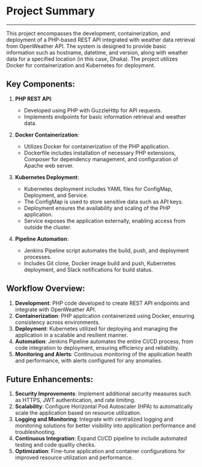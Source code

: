 # Project Summary

---

This project encompasses the development, containerization, and deployment of a PHP-based REST API integrated with weather data retrieval from OpenWeather API. The system is designed to provide basic information such as hostname, datetime, and version, along with weather data for a specified location (in this case, Dhaka). The project utilizes Docker for containerization and Kubernetes for deployment.

## Key Components:

1. **PHP REST API**: 
   - Developed using PHP with GuzzleHttp for API requests.
   - Implements endpoints for basic information retrieval and weather data.

2. **Docker Containerization**:
   - Utilizes Docker for containerization of the PHP application.
   - Dockerfile includes installation of necessary PHP extensions, Composer for dependency management, and configuration of Apache web server.

3. **Kubernetes Deployment**:
   - Kubernetes deployment includes YAML files for ConfigMap, Deployment, and Service.
   - The ConfigMap is used to store sensitive data such as API keys.
   - Deployment ensures the availability and scaling of the PHP application.
   - Service exposes the application externally, enabling access from outside the cluster.

4. **Pipeline Automation**:
   - Jenkins Pipeline script automates the build, push, and deployment processes.
   - Includes Git clone, Docker image build and push, Kubernetes deployment, and Slack notifications for build status.

## Workflow Overview:

1. **Development**: PHP code developed to create REST API endpoints and integrate with OpenWeather API.
2. **Containerization**: PHP application containerized using Docker, ensuring consistency across environments.
3. **Deployment**: Kubernetes utilized for deploying and managing the application in a scalable and resilient manner.
4. **Automation**: Jenkins Pipeline automates the entire CI/CD process, from code integration to deployment, ensuring efficiency and reliability.
5. **Monitoring and Alerts**: Continuous monitoring of the application health and performance, with alerts configured for any anomalies.

## Future Enhancements:

1. **Security Improvements**: Implement additional security measures such as HTTPS, JWT authentication, and rate limiting.
2. **Scalability**: Configure Horizontal Pod Autoscaler (HPA) to automatically scale the application based on resource utilization.
3. **Logging and Monitoring**: Integrate with centralized logging and monitoring solutions for better visibility into application performance and troubleshooting.
4. **Continuous Integration**: Expand CI/CD pipeline to include automated testing and code quality checks.
5. **Optimization**: Fine-tune application and container configurations for improved resource utilization and performance.
